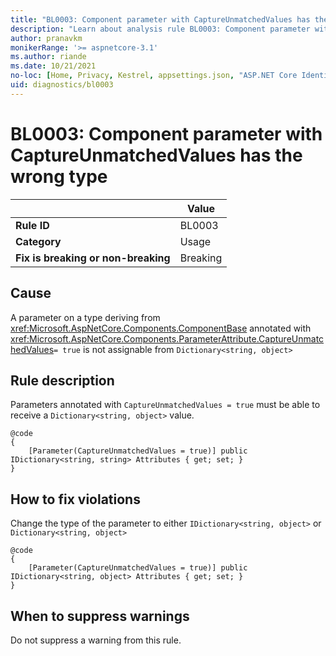 ```yaml
---
title: "BL0003: Component parameter with CaptureUnmatchedValues has the wrong type"
description: "Learn about analysis rule BL0003: Component parameter with CaptureUnmatchedValues has the wrong type"
author: pranavkm
monikerRange: '>= aspnetcore-3.1'
ms.author: riande
ms.date: 10/21/2021
no-loc: [Home, Privacy, Kestrel, appsettings.json, "ASP.NET Core Identity", cookie, Cookie, Blazor, "Blazor Server", "Blazor WebAssembly", "Identity", "Let's Encrypt", Razor, SignalR]
uid: diagnostics/bl0003
---
```

# BL0003: Component parameter with CaptureUnmatchedValues has the wrong type

| | Value |
|-|-|
| **Rule ID** |BL0003|
| **Category** |Usage|
| **Fix is breaking or non-breaking** |Breaking|

## Cause

A parameter on a type deriving from <xref:Microsoft.AspNetCore.Components.ComponentBase> annotated with <xref:Microsoft.AspNetCore.Components.ParameterAttribute.CaptureUnmatchedValues>`= true` is not assignable from `Dictionary<string, object>`

## Rule description

Parameters annotated with `CaptureUnmatchedValues = true` must be able to receive a `Dictionary<string, object>` value.

```razor
@code
{
    [Parameter(CaptureUnmatchedValues = true)] public IDictionary<string, string> Attributes { get; set; }
}
```

## How to fix violations

Change the type of the parameter to either `IDictionary<string, object>` or `Dictionary<string, object>`

```razor
@code
{
    [Parameter(CaptureUnmatchedValues = true)] public IDictionary<string, object> Attributes { get; set; }
}
```

## When to suppress warnings

Do not suppress a warning from this rule.

